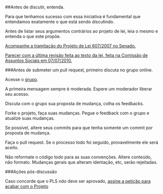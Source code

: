 ##Antes de discutir, entenda.

Para que tenhamos sucesso com essa iniciativa é fundamental que entendamos exatamente o que está sendo discutindo.

Antes de listar seus argumentos contrários ao projeto de lei, leia o mesmo e entenda o que este propõe.

[Acompanhe a tramitação do Projeto de Lei 607/2007 no Senado.](http://www.senado.gov.br/atividade/materia/detalhes.asp?p_cod_mate=82918)

[Parecer com a última revisão feita ao texto da lei, feita na Comissão de Assuntos Sociais em 07/07/2010.](http://www6.senado.gov.br/mate-pdf/109724.pdf)

###Antes de submeter um pull request, primeiro discuta no grupo online.

Acesse o [grupo](https://groups.google.com/forum/?fromgroups&#!forum/movimentodesconfei).

A primeira mensagem sempre é moderada. Espere um moderador liberar seu acesso.

Discuta com o grupo sua proposta de mudança, colha os feedbacks.

Forke o projeto, faça suas mudanças. Pegue o feedback com o grupo e atualize suas mudanças.

Se possível, altere seus commits para que tenha somente um commit por proposta de mudança.

Faça o pull request. Se o processo todo foi seguido, provavelmente ele será aceito.

Não reformate o código todo para as suas convenções. Altere conteúdo, não formato. Mudanças gerais que alteram identação, etc, serão rejeitadas.

###Ações pós-discussão

Caso concorde que o PLS *não* deve ser aprovado, [assine a petição para acabar com o Projeto](http://www.peticaopublica.com.br/?pi=P2012N30508)
